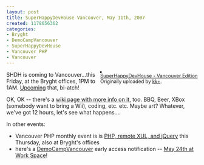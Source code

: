 ```yaml
--- 
layout: post
title: SuperHappyDevHouse Vancouver, May 11th, 2007
created: 1178656362
categories: 
- Bryght
- DemoCampVancouver
- SuperHappyDevHouse
- Vancouver PHP
- Vancouver
---
```

<div style="float: right; margin-left: 10px; margin-bottom: 10px">  <a href="http://www.flickr.com/photos/kk/490198495/" title="photo sharing"><img style="border: 2px solid #000000" src="http://farm1.static.flickr.com/197/490198495_e69036b5bb_m.jpg" alt="" /></a>  <br />  <span style="font-size: 0.9em; margin-top: 0px">   <a href="http://www.flickr.com/photos/kk/490198495/">SuperHappyDevHouse - Vancouver Edition</a>   <br />   Originally uploaded by <a href="http://www.flickr.com/people/kk/">kk+</a>.  </span> </div><p> SHDH is coming to Vancouver...this Friday, at the Bryght offices, 1PM to 1AM. <a href="http://upcoming.yahoo.com/event/171753/">Upcoming</a> that, bi-atch!</p><p>OK, OK -- there&#39;s a <a href="http://www.socialtext.net/stoss/index.cgi?super_happy_grow_op_dev_house">wiki page with more info on it</a>, too. BBQ, Beer, XBox (somebody want to bring a Wii), coding, etc. etc. Maybe art? Whatever, we&#39;ve got 12 hours, let&#39;s see what happens....</p><p>In other events: </p><ul><li>Vancouver PHP monthly event is is <a href="http://vancouver.php.net/node/469">PHP, remote XUL, and jQuery</a> this Thursday, also at Bryght&#39;s offices<br /> </li><li>here&#39;s a <a href="http://barcamp.org/DemoCampVancouver">DemoCampVancouver</a> early access notification -- <a href="http://barcamp.org/DemoCampVancouver01">May 24th at Work Space</a>!</li> </ul> <br />
